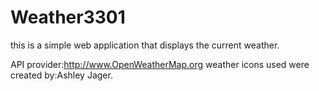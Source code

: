 # Weather3301

this is a simple web application that displays the current weather.

API provider:http://www.OpenWeatherMap.org
weather icons used were created by:Ashley Jager.
